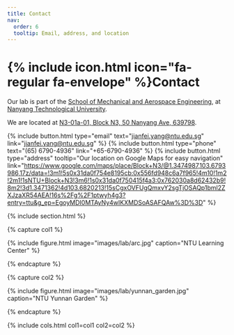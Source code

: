 ```yaml
---
title: Contact
nav:
  order: 6
  tooltip: Email, address, and location
---
```


# {% include icon.html icon="fa-regular fa-envelope" %}Contact

Our lab is part of the [School of Mechanical and Aerospace Engineering](https://www.ntu.edu.sg/mae/), at [Nanyang Technological University](https://www.ntu.edu.sg).

We are located at [N3-01a-01, Block N3, 50 Nanyang Ave, 639798](https://www.google.com/maps/place/Block+N3/@1.3471362,103.5378257,12z/data=!3m1!5s0x31da0f754e8195cb:0x556fd948c6a7f965!4m10!1m2!2m1!1sN3!3m6!1s0x31da0f750415f4a3:0x762030a8d62432b9!8m2!3d1.3471362!4d103.6820213!15sCgJOM5IBCnVuaXZlcnNpdHngAQA!16s%2Fg%2F1ptwyh4g3?entry=ttu&g_ep=EgoyMDI0MTAyNy4wIKXMDSoASAFQAw%3D%3D).

{%
  include button.html
  type="email"
  text="jianfei.yang@ntu.edu.sg"
  link="jianfei.yang@ntu.edu.sg"
%}
{%
  include button.html
  type="phone"
  text="(65) 6790-4936"
  link="+65-6790-4936"
%}
{%
  include button.html
  type="address"
  tooltip="Our location on Google Maps for easy navigation"
  link="https://www.google.com/maps/place/Block+N3/@1.3474987,103.6793986,17z/data=!3m1!5s0x31da0f754e8195cb:0x556fd948c6a7f965!4m10!1m2!2m1!1sNTU+Block+N3!3m6!1s0x31da0f750415f4a3:0x762030a8d62432b9!8m2!3d1.3471362!4d103.6820213!15sCgxOVFUgQmxvY2sgTjOSAQp1bml2ZXJzaXR54AEA!16s%2Fg%2F1ptwyh4g3?entry=ttu&g_ep=EgoyMDI0MTAyNy4wIKXMDSoASAFQAw%3D%3D"
%}

{% include section.html %}

{% capture col1 %}

{%
  include figure.html
  image="images/lab/arc.jpg"
  caption="NTU Learning Center"
%}

{% endcapture %}

{% capture col2 %}

{%
  include figure.html
  image="images/lab/yunnan_garden.jpg"
  caption="NTU Yunnan Garden"
%}

{% endcapture %}

{% include cols.html col1=col1 col2=col2 %}
